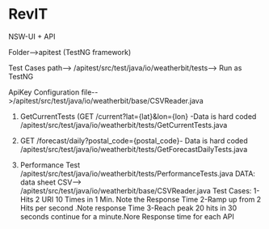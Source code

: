 # RevIT
NSW-UI + API

Folder-->apitest (TestNG framework)

Test Cases path--> /apitest/src/test/java/io/weatherbit/tests--> Run as TestNG

ApiKey Configuration file-->/apitest/src/test/java/io/weatherbit/base/CSVReader.java

1) GetCurrentTests (GET /current?lat={lat}&lon={lon} -Data is hard coded 
/apitest/src/test/java/io/weatherbit/tests/GetCurrentTests.java

2) GET /forecast/daily?postal_code={postal_code}- Data is hard coded
/apitest/src/test/java/io/weatherbit/tests/GetForecastDailyTests.java

3) Performance Test 
/apitest/src/test/java/io/weatherbit/tests/PerformanceTests.java
DATA:
data sheet CSV--> /apitest/src/test/java/io/weatherbit/base/CSVReader.java
Test Cases:
1-Hits 2 URI 10 Times in 1 Min. Note the Response Time
2-Ramp up from 2 Hits per second .Note response Time
3-Reach peak 20 hits in 30 seconds continue for a minute.Nore Response time for each API


